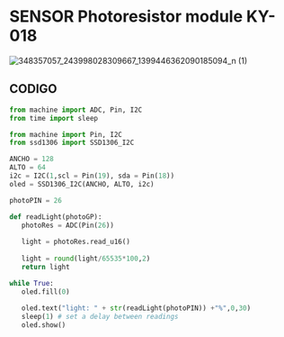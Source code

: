# SENSOR Photoresistor module KY-018
 ![348357057_243998028309667_1399446362090185094_n (1)](https://github.com/Estefanny1/Temple-sensores_Equipo2/assets/71289132/6f790ac9-e42a-4c95-8442-dae7b309f8c4)

  ## CODIGO
 ```python
from machine import ADC, Pin, I2C
from time import sleep

from machine import Pin, I2C
from ssd1306 import SSD1306_I2C

ANCHO = 128
ALTO = 64
i2c = I2C(1,scl = Pin(19), sda = Pin(18))
oled = SSD1306_I2C(ANCHO, ALTO, i2c)

photoPIN = 26

def readLight(photoGP):
    photoRes = ADC(Pin(26))
    
    light = photoRes.read_u16()
    
    light = round(light/65535*100,2)
    return light

while True:
    oled.fill(0)
    
    oled.text("light: " + str(readLight(photoPIN)) +"%",0,30)
    sleep(1) # set a delay between readings
    oled.show()
 ```

